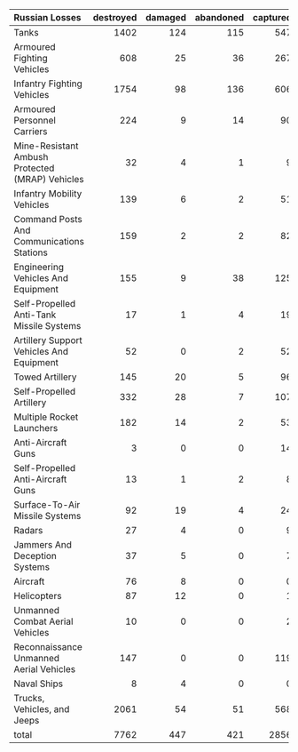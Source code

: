 | Russian Losses                                   |   destroyed |   damaged |   abandoned |   captured |   total |
|:-------------------------------------------------|------------:|----------:|------------:|-----------:|--------:|
| Tanks                                            |        1402 |       124 |         115 |        547 |    2188 |
| Armoured Fighting Vehicles                       |         608 |        25 |          36 |        267 |     936 |
| Infantry Fighting Vehicles                       |        1754 |        98 |         136 |        606 |    2594 |
| Armoured Personnel Carriers                      |         224 |         9 |          14 |         90 |     337 |
| Mine-Resistant Ambush Protected  (MRAP) Vehicles |          32 |         4 |           1 |          9 |      46 |
| Infantry Mobility Vehicles                       |         139 |         6 |           2 |         51 |     198 |
| Command Posts And Communications Stations        |         159 |         2 |           2 |         82 |     245 |
| Engineering Vehicles And Equipment               |         155 |         9 |          38 |        125 |     327 |
| Self-Propelled Anti-Tank Missile Systems         |          17 |         1 |           4 |         19 |      41 |
| Artillery Support Vehicles And Equipment         |          52 |         0 |           2 |         52 |     106 |
| Towed Artillery                                  |         145 |        20 |           5 |         96 |     266 |
| Self-Propelled Artillery                         |         332 |        28 |           7 |        107 |     474 |
| Multiple Rocket Launchers                        |         182 |        14 |           2 |         53 |     251 |
| Anti-Aircraft Guns                               |           3 |         0 |           0 |         14 |      17 |
| Self-Propelled Anti-Aircraft Guns                |          13 |         1 |           2 |          8 |      24 |
| Surface-To-Air Missile Systems                   |          92 |        19 |           4 |         24 |     139 |
| Radars                                           |          27 |         4 |           0 |          9 |      40 |
| Jammers And Deception Systems                    |          37 |         5 |           0 |          7 |      49 |
| Aircraft                                         |          76 |         8 |           0 |          0 |      84 |
| Helicopters                                      |          87 |        12 |           0 |          1 |     100 |
| Unmanned Combat Aerial Vehicles                  |          10 |         0 |           0 |          2 |      12 |
| Reconnaissance Unmanned Aerial Vehicles          |         147 |         0 |           0 |        119 |     266 |
| Naval Ships                                      |           8 |         4 |           0 |          0 |      12 |
| Trucks, Vehicles, and Jeeps                      |        2061 |        54 |          51 |        568 |    2734 |
| total                                            |        7762 |       447 |         421 |       2856 |   11486 |